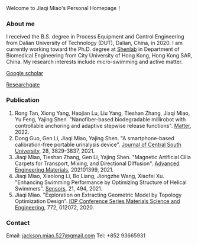 Welcome to Jiaqi Miao's Personal Homepage！

### About me

I received the B.S. degree in Process Equipment and Control Engineering from Dalian University of Technology (DUT), Dalian, China, in 2020. I am currently working toward the Ph.D. degree at [Shenlab](http://www.shenlab.info) in Department of Biomedical Engineering from City University of Hong Kong, Hong Kong SAR, China. My research interests include micro-swimming and active matter. 

[Google scholar](https://scholar.google.com/citations?user=ZKslHWsAAAAJ&hl=en&oi=ao)

[Researchgate](https://www.researchgate.net/profile/Jiaqi-Miao-3)

### Publication

1. Rong Tan, Xiong Yang, Haojian Lu, Liu Yang, Tieshan Zhang, Jiaqi Miao, Yu Feng, Yajing Shen. "Nanofiber-based biodegradable millirobot with controllable anchoring and adaptive stepwise release functions". [Matter](https://www.sciencedirect.com/science/article/abs/pii/S2590238522000510?via%3Dihub), 2022. 
2. Dong Guo, Gen Li, Jiaqi Miao, Yajing Shen. "A smartphone-based calibration-free portable urinalysis device". [Journal of Central South University](https://link.springer.com/article/10.1007/s11771-021-4883-7), 28, 3829-3837, 2021.
3. Jiaqi Miao, Tieshan Zhang, Gen Li, Yajing Shen. "Magnetic Artificial Cilia Carpets for Transport, Mixing, and Directional Diffusion". [Advanced Engineering Materials](https://onlinelibrary.wiley.com/doi/10.1002/adem.202101399), 202101399, 2021.
4. Jiaqi Miao, Xiaolong Li, Bo Liang, Jiongzhe Wang, Xiaofei Xu. "Enhancing Swimming Performance by Optimizing Structure of Helical Swimmers". [Sensors](https://www.mdpi.com/1424-8220/21/2/494), 21, 494, 2021. 
5. Jiaqi Miao. "Exploration on Extracting Geometric Model by Topology Optimization Design". [IOP Conference Series Materials Science and Engineering](https://iopscience.iop.org/article/10.1088/1757-899X/772/1/012072), 772, 012072, 2020. 

### Contact

Email: jackson.miao.527@gmail.com
Tel: +852 93665931
